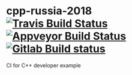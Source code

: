 # cpp-russia-2018  [![Travis Build Status](https://travis-ci.org/igor-sadchenko/cpp-russia-2018.svg?branch=master)](https://travis-ci.org/igor-sadchenko/cpp-russia-2018) [![Appveyor Build Status](https://ci.appveyor.com/api/projects/status/5jh9jq74k3omsmte?svg=true)](https://ci.appveyor.com/project/igor-sadchenko/cpp-russia-2018) [![Gitlab Build status](http://141.8.196.66/root/cpp-russia-2018/badges/master/pipeline.svg)](http://141.8.196.66/root/cpp-russia-2018/commits/master)

CI for C++ developer example